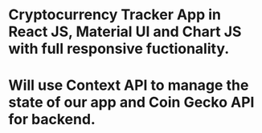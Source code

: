 # Cryptocurrency Tracker App in React JS, Material UI and Chart JS with full responsive fuctionality. 
# Will use Context API to manage the state of our app and Coin Gecko API for backend.